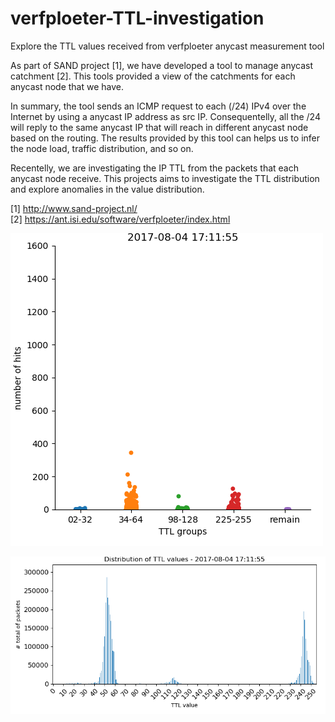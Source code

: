 # verfploeter-TTL-investigation
Explore the TTL values received from verfploeter anycast measurement tool


As part of SAND project [1], we have developed a tool to manage anycast catchment [2].
This tools provided a view of the catchments for each anycast node that we have.

In summary, the tool sends an ICMP request to each (/24) IPv4 over the Internet by using a anycast IP address as src IP.
Consequentelly, all the /24 will reply to the same anycast IP that will reach in different anycast node based on the routing.
The results provided by this tool can helps us to infer the node load, traffic distribution, and so on.

Recentelly, we are investigating the IP TTL from the packets that each anycast node receive. This projects aims to investigate 
the TTL distribution and explore anomalies in the value distribution.

[1] http://www.sand-project.nl/ <br>
[2] https://ant.isi.edu/software/verfploeter/index.html




![TTL clusters](https://github.com/SIDN/verfploeter-TTL-investigation/blob/master/imgs/ttl.gif)

![TTL distribution](https://github.com/SIDN/verfploeter-TTL-investigation/blob/master/imgs/ttl-distribution.gif)


